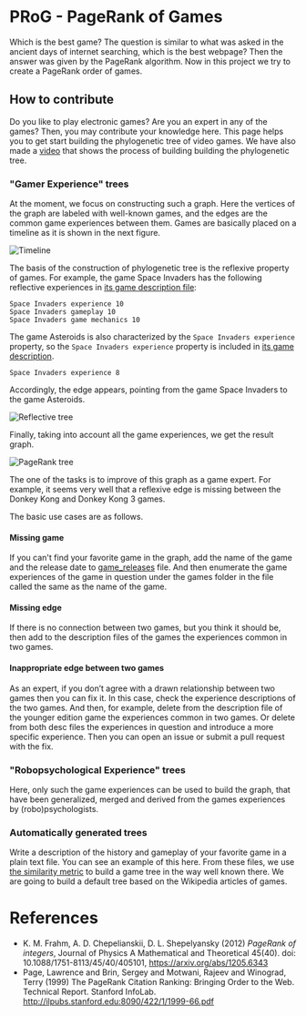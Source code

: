 # PRoG - PageRank of Games
Which is the best game? The question is similar to what was asked in the ancient days of internet searching, which is the best webpage?
Then the answer was given by the PageRank algorithm.
Now in this project we try to create a PageRank order of games.

## How to contribute
Do you like to play electronic games? Are you an expert in any of the games?
Then, you may contribute your knowledge here. This page helps you to get start building the phylogenetic tree of video games. 
We have also made a [video](https://youtu.be/XK592sUJrqY) that shows the process of building building the phylogenetic tree.

### "Gamer Experience" trees
At the moment, we focus on constructing such a graph. 
Here the vertices of the graph are labeled with well-known games,  and the edges are the common game experiences between them.
Games are basically placed on a timeline as it is shown in the next figure.

![Timeline](https://github.com/nbatfai/PRoG/blob/main/initial_hack/timeline.png?raw=true)

The basis of the construction of phylogenetic tree is the reflexive property of games. For example, the game Space Invaders has the following reflective experiences in [its game description file](https://github.com/nbatfai/PRoG/blob/main/initial_hack/games/Space%20Invaders):

```
Space Invaders experience 10
Space Invaders gameplay 10
Space Invaders game mechanics 10
```
The game Asteroids is also characterized by the `Space Invaders experience` property, so the `Space Invaders experience` property is included in [its game description](https://github.com/nbatfai/PRoG/blob/main/initial_hack/games/Asteroids).

```
Space Invaders experience 8
```
Accordingly, the edge appears, pointing from the game Space Invaders to the game Asteroids.

![Reflective tree](https://github.com/nbatfai/PRoG/blob/main/initial_hack/reflexion.png?raw=true)

Finally, taking into account all the game experiences, we get the result graph.

![PageRank tree](https://github.com/nbatfai/PRoG/blob/main/initial_hack/gg.png?raw=true)

The one of the tasks is to improve of this graph as a game expert. 
For example, it seems very well that a reflexive edge is missing between the Donkey Kong and Donkey Kong 3 games.

The basic use cases are as follows.

#### Missing game
If you can't find your favorite game in the graph, add the name of the game and the release date to [game_releases](https://github.com/nbatfai/PRoG/blob/main/initial_hack/game_releases) file. And then enumerate the game experiences of the game in question under the games folder in the file called the same as the name of the game.

#### Missing edge
If there is no connection between two games, but you think it should be, then add to the description files of the games the experiences common in two games.

#### Inappropriate edge between two games
As an expert, if you don’t agree with a drawn relationship between two games then you can fix it. In this case, check the experience descriptions of the two games. And then, for example, delete from the description file of the younger edition game the experiences common in two games. Or delete from both desc files the experiences in question and introduce a more specific experience. Then you can open an issue or submit a pull request with the fix.

### "Robopsychological Experience" trees
Here, only such the game experiences can be used to build the graph, that have been generalized, merged and derived from the games experiences by (robo)psychologists.

### Automatically generated trees
Write a description of the history and gameplay of your favorite game in a plain text file. You can see an example of this here. From these files, we use [the similarity metric](https://arxiv.org/pdf/cs/0111054.pdf) to build a game tree in the way well known there. We are going to build a default tree based on the Wikipedia articles of games.

# References
- K. M. Frahm, A. D. Chepelianskii, D. L. Shepelyansky (2012) *PageRank of integers*, Journal of Physics A Mathematical and Theoretical 45(40). doi: 10.1088/1751-8113/45/40/405101, https://arxiv.org/abs/1205.6343
- Page, Lawrence and Brin, Sergey and Motwani, Rajeev and Winograd, Terry (1999) The PageRank Citation Ranking: Bringing Order to the Web. Technical Report. Stanford InfoLab. http://ilpubs.stanford.edu:8090/422/1/1999-66.pdf

